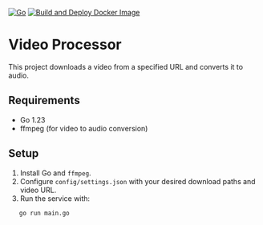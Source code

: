 [![Go](https://github.com/TorratDev/VideoProcessor_Go/actions/workflows/go.yml/badge.svg)](https://github.com/TorratDev/VideoProcessor_Go/actions/workflows/go.yml)
[![Build and Deploy Docker Image](https://github.com/TorratDev/VideoProcessor_Go/actions/workflows/deploy.yml/badge.svg)](https://github.com/TorratDev/VideoProcessor_Go/actions/workflows/deploy.yml)

# Video Processor

This project downloads a video from a specified URL and converts it to audio.

## Requirements
- Go 1.23
- ffmpeg (for video to audio conversion)

## Setup

1. Install Go and `ffmpeg`.
2. Configure `config/settings.json` with your desired download paths and video URL.
3. Run the service with:

```bash
   go run main.go
```
